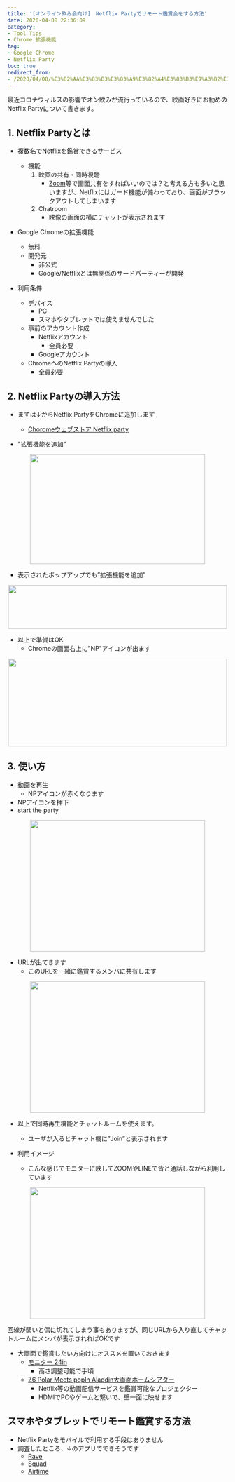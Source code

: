 ```yaml
---
title: '[オンライン飲み会向け]　Netflix Partyでリモート鑑賞会をする方法'
date: 2020-04-08 22:36:09
category: 
- Tool Tips
- Chrome 拡張機能
tag: 
- Google Chrome
- Netflix Party
toc: true
redirect_from:
- /2020/04/08/%E3%82%AA%E3%83%B3%E3%83%A9%E3%82%A4%E3%83%B3%E9%A3%B2%E3%81%BF%E5%90%91%E3%81%91-Netflix-Party%E3%81%A7%E3%83%AA%E3%83%A2%E3%83%BC%E3%83%88%E9%91%91%E8%B3%9E%E4%BC%9A%E3%82%92%E3%81%99%E3%82%8B%E6%96%B9%E6%B3%95
---
```


最近コロナウィルスの影響でオン飲みが流行っているので、映画好きにお勧めのNetflix Partyについて書きます。

<!-- toc -->

## 1. Netflix Partyとは

- 複数名でNetflixを鑑賞できるサービス
    - 機能
        1. 映画の共有・同時視聴
            - [Zoom](https://zoom.us/jp-jp/meetings.html)等で画面共有をすればいいのでは？と考える方も多いと思いますが、Netflixにはガード機能が備わっており、画面がブラックアウトしてしまいます
        2. Chatroom
            - 映像の画面の横にチャットが表示されます

- Google Chromeの拡張機能
    - 無料
    - 開発元
        - 非公式
        - Google/Netflixとは無関係のサードパーティーが開発

- 利用条件
    - デバイス
        - PC
        - スマホやタブレットでは使えませんでした
    - 事前のアカウント作成
        - Netflixアカウント
            - 全員必要
        - Googleアカウント
    - ChromeへのNetflix Partyの導入
        - 全員必要

## 2. Netflix Partyの導入方法
- まずは↓からNetflix PartyをChromeに追加します
    - [Choromeウェブストア Netflix party](https://chrome.google.com/webstore/detail/netflix-party/oocalimimngaihdkbihfgmpkcpnmlaoa?hl=ja)

- "拡張機能を追加"

<div style="text-align:center;">
<img src="https://user-images.githubusercontent.com/41946222/78471347-9c8e5100-776b-11ea-9d38-d498b762a3b3.png" height="250px" width="400px">
</div>

- 表示されたポップアップでも”拡張機能を追加”

<div style="text-align:center;">
<img src="https://user-images.githubusercontent.com/41946222/78471407-0f97c780-776c-11ea-972b-939a097014ea.png" height="100px" width="500px">  
</div>

  
- 以上で準備はOK
    - Chromeの画面右上に"NP"アイコンが出ます
  
<div style="text-align:center;">
<img src="https://user-images.githubusercontent.com/41946222/78471548-08bd8480-776d-11ea-98b6-455502dc5600.png" height="200px" width="500px">
</div>

## 3. 使い方

- 動画を再生
    - NPアイコンが赤くなります
- NPアイコンを押下
- start the party

<div style="text-align:center;">
<img src="https://user-images.githubusercontent.com/41946222/78471645-d06a7600-776d-11ea-8c07-f368f8d177a1.png" height="300px" width="400px">
</div>

- URLが出てきます
    - このURLを一緒に鑑賞するメンバに共有します

<div style="text-align:center;">
<img src="https://user-images.githubusercontent.com/41946222/78471660-f1cb6200-776d-11ea-935d-c7400c356052.png" height="300px" width="400px">
</div>

- 以上で同時再生機能とチャットルームを使えます。  
    - ユーザが入るとチャット欄に”Join”と表示されます

- 利用イメージ
    - こんな感じでモニターに映してZOOMやLINEで皆と通話しながら利用しています
<div style="text-align:center;">
<img src="https://user-images.githubusercontent.com/41946222/78789272-dff4f380-79e7-11ea-9b02-46cf4b40cb8e.png" height="300px" width="400px">
</div>

回線が弱いと偶に切れてしまう事もありますが、同じURLから入り直してチャットルームにメンバが表示されればOKです

- 大画面で鑑賞したい方向けにオススメを置いておきます
    - [モニター 24in](https://amzn.to/3bF4XYy)
        - 高さ調整可能で手頃
    - [Z6 Polar Meets popIn Aladdin大画面ホームシアター](https://amzn.to/2yIArhY)
        - Netflix等の動画配信サービスを鑑賞可能なプロジェクター
        - HDMIでPCやゲームと繋いで、壁一面に映せます

## スマホやタブレットでリモート鑑賞する方法
- Netflix Partyをモバイルで利用する手段はありません
- 調査したところ、↓のアプリでできそうです
    - [Rave](https://rave.io/)
    - [Squad](https://squadapp.io/)
    - [Airtime](https://airtime.com/)
